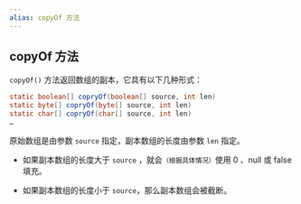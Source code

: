 ```yaml
---
alias: copyOf 方法
---
```


## copyOf 方法

`copyOf()` 方法返回数组的副本，它具有以下几种形式：

```java
static boolean[] copryOf(boolean[] source, int len)
static byte[] copryOf(byte[] source, int len)
static char[] copryOf(char[] source, int len)
…
```

原始数组是由参数 `source` 指定，副本数组的长度由参数 `len` 指定。

- 如果副本数组的长度大于 `source` ，就会<small>（根据具体情况）</small>使用 0 、null 或 false 填充。

- 如果副本数组的长度小于 `source`，那么副本数组会被截断。